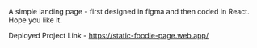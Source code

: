 A simple landing page - first designed in figma and then coded in React. Hope you like it.

Deployed Project Link - https://static-foodie-page.web.app/
